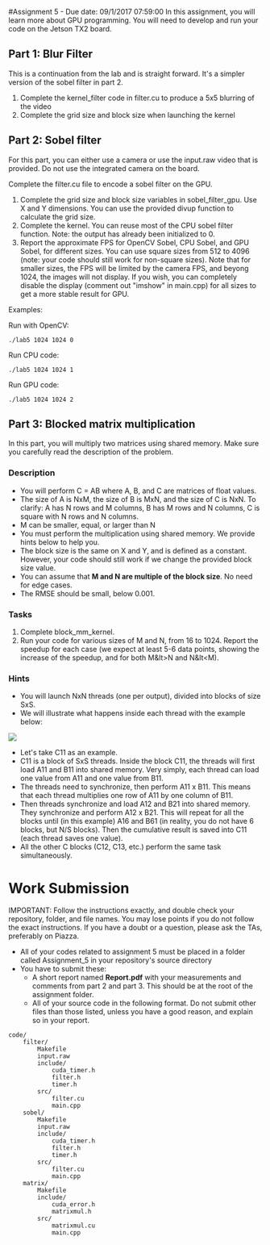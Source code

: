 #Assignment 5 - Due date: 09/1/2017 07:59:00
In this assignment, you will learn more about GPU programming. You will need to develop and run your code on the Jetson TX2 board.

## Part 1: Blur Filter
This is a continuation from the lab and is straight forward. It's a simpler version of the sobel filter in part 2. 

1. Complete the kernel_filter code in filter.cu to produce a 5x5 blurring of the video
2. Complete the grid size and block size when launching the kernel

## Part 2: Sobel filter
For this part, you can either use a camera or use the input.raw video that is provided. Do not use the integrated camera on the board.

Complete the filter.cu file to encode a sobel filter on the GPU.

1. Complete the grid size and block size variables in sobel_filter_gpu. Use X and Y dimensions. You can use the provided divup function to calculate the grid size.
2. Complete the kernel. You can reuse most of the CPU sobel filter function. Note: the output has already been initialized to 0.
3. Report the approximate FPS for OpenCV Sobel, CPU Sobel, and GPU Sobel, for different sizes. You can use square sizes from 512 to 4096 (note: your code should still work for non-square sizes). Note that for smaller sizes, the FPS will be limited by the camera FPS, and beyong 1024, the images will not display. If you wish, you can completely disable the display (comment out "imshow" in main.cpp) for all sizes to get a more stable result for GPU.

Examples:

Run with OpenCV:
```
./lab5 1024 1024 0
```
Run CPU code:

```
./lab5 1024 1024 1
```
Run GPU code:

```
./lab5 1024 1024 2
```

## Part 3: Blocked matrix multiplication
In this part, you will multiply two matrices using shared memory. Make sure you carefully read the description of the problem.

### Description
* You will perform C = AB where A, B, and C are matrices of float values.
* The size of A is NxM, the size of B is MxN, and the size of C is NxN. To clarify: A has N rows and M columns, B has M rows and N columns, C is square with N rows and N columns.
* M can be smaller, equal, or larger than N
* You must perform the multiplication using shared memory. We provide hints below to help you.
* The block size is the same on X and Y, and is defined as a constant. However, your code should still work if we change the provided block size value.
* You can assume that **M and N are multiple of the block size**. No need for edge cases.
* The RMSE should be small, below 0.001.

### Tasks
1. Complete block_mm_kernel.
2. Run your code for various sizes of M and N, from 16 to 1024. Report the speedup for each case (we expect at least 5-6 data points, showing the increase of the speedup, and for both M&lt>N and N&lt<M).

### Hints
* You will launch NxN threads (one per output), divided into blocks of size SxS.
* We will illustrate what happens inside each thread with the example below:

![](matmul.jpg)

* Let's take C11 as an example.
* C11 is a block of SxS threads. Inside the block C11, the threads will first load A11 and B11 into shared memory. Very simply, each thread can load one value from A11 and one value from B11.
* The threads need to synchronize, then perform A11 x B11. This means that each thread multiplies one row of A11 by one column of B11.
* Then threads synchronize and load A12 and B21 into shared memory. They synchronize and perform A12 x B21. This will repeat for all the blocks until (in this example) A16 and B61 (in reality, you do not have 6 blocks, but N/S blocks). Then the cumulative result is saved into C11 (each thread saves one value).
* All the other C blocks (C12, C13, etc.) perform the same task simultaneously.

# Work Submission
IMPORTANT: Follow the instructions exactly, and double check your repository, folder, and file names. You may lose points if you do not follow the exact instructions. If you have a doubt or a question, please ask the TAs, preferably on Piazza.

* All of your codes related to assignment 5 must be placed in a folder called Assignment_5 in your repository's source directory
* You have to submit these:
    * A short report named **Report.pdf** with your measurements and comments from part 2 and part 3. This should be at the root of the assignment folder.
    * All of your source code in the following format.
Do not submit other files than those listed, unless you have a good reason, and explain so in your report.

```
code/
    filter/
        Makefile
        input.raw
        include/
            cuda_timer.h
            filter.h
            timer.h
        src/
            filter.cu
            main.cpp
    sobel/
        Makefile
        input.raw
        include/
            cuda_timer.h
            filter.h
            timer.h
        src/
            filter.cu
            main.cpp
    matrix/
        Makefile
        include/
            cuda_error.h
            matrixmul.h
        src/
            matrixmul.cu
            main.cpp
```
